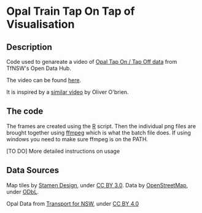 # Opal Train Tap On Tap of Visualisation

## Description
Code used to genareate a video of [Opal Tap On / Tap Off data](https://opendata.transport.nsw.gov.au/dataset/opal-tap-on-and-tap-off) from TfNSW's Open Data Hub.

The video can be found [here](https://www.youtube.com/watch?v=XCnU7nuON68).

It is inspired by a [similar video](https://www.youtube.com/watch?v=QQV3UHsZ_u4) by Oliver O'brien.

## The code
The frames are created using the [R](https://www.rstudio.com/) script. Then the individual png files are brought together using [ffmpeg](https://ffmpeg.org/) which is what the batch file does. If using windows you need to make sure ffmpeg is on the PATH.

[TO DO] More detailed instructions on usage

## Data Sources
Map tiles by <a href="http://stamen.com">Stamen Design</a>, under <a href="http://creativecommons.org/licenses/by/3.0">CC BY 3.0</a>. Data by <a href="http://openstreetmap.org">OpenStreetMap</a>, under <a href="http://www.openstreetmap.org/copyright">ODbL</a>.

Opal Data from [Transport for NSW](https://opendata.transport.nsw.gov.au/dataset/opal-tap-on-and-tap-off), under [CC BY 4.0](https://creativecommons.org/licenses/by/4.0/)
